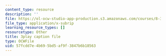 ```yaml
---
content_type: resource
description: ''
file: https://ol-ocw-studio-app-production.s3.amazonaws.com/courses/8-333-statistical-mechanics-i-statistical-mechanics-of-particles-fall-2013/57fcdd7e4b695bd5af9f3847b6b18563_ybCsMYk5xMg.vtt
file_type: application/x-subrip
learning_resource_types: []
resourcetype: Other
title: 3play caption file
type: OCWFile
uid: 57fcdd7e-4b69-5bd5-af9f-3847b6b18563
---
```


